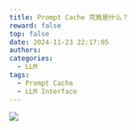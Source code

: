 ```yaml
---
title: Prompt Cache 究竟是什么？
reward: false
top: false
date: 2024-11-23 22:17:05
authors:
categories:
  - LLM
tags:
  - Prompt Cache
  - LLM Interface
---
```


![](context_caching.png)

<!--more-->
